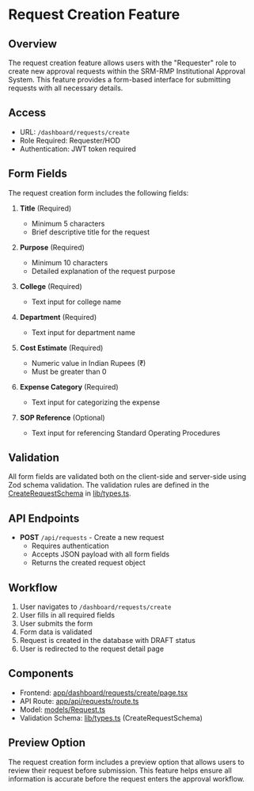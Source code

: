 # Request Creation Feature

## Overview
The request creation feature allows users with the "Requester" role to create new approval requests within the SRM-RMP Institutional Approval System. This feature provides a form-based interface for submitting requests with all necessary details.

## Access
- URL: `/dashboard/requests/create`
- Role Required: Requester/HOD
- Authentication: JWT token required

## Form Fields
The request creation form includes the following fields:

1. **Title** (Required)
   - Minimum 5 characters
   - Brief descriptive title for the request

2. **Purpose** (Required)
   - Minimum 10 characters
   - Detailed explanation of the request purpose

3. **College** (Required)
   - Text input for college name

4. **Department** (Required)
   - Text input for department name

5. **Cost Estimate** (Required)
   - Numeric value in Indian Rupees (₹)
   - Must be greater than 0

6. **Expense Category** (Required)
   - Text input for categorizing the expense

7. **SOP Reference** (Optional)
   - Text input for referencing Standard Operating Procedures

## Validation
All form fields are validated both on the client-side and server-side using Zod schema validation. The validation rules are defined in the [CreateRequestSchema](file:///Users/user/Workspace/Projects/Research/SRM_Approval_System/SRM_APPROVAL/lib/types.ts#L52-L61) in [lib/types.ts](file:///Users/user/Workspace/Projects/Research/SRM_Approval_System/SRM_APPROVAL/lib/types.ts).

## API Endpoints
- **POST** `/api/requests` - Create a new request
  - Requires authentication
  - Accepts JSON payload with all form fields
  - Returns the created request object

## Workflow
1. User navigates to `/dashboard/requests/create`
2. User fills in all required fields
3. User submits the form
4. Form data is validated
5. Request is created in the database with DRAFT status
6. User is redirected to the request detail page

## Components
- Frontend: [app/dashboard/requests/create/page.tsx](file:///Users/user/Workspace/Projects/Research/SRM_Approval_System/SRM_APPROVAL/app/dashboard/requests/create/page.tsx)
- API Route: [app/api/requests/route.ts](file:///Users/user/Workspace/Projects/Research/SRM_Approval_System/SRM_APPROVAL/app/api/requests/route.ts)
- Model: [models/Request.ts](file:///Users/user/Workspace/Projects/Research/SRM_Approval_System/SRM_APPROVAL/models/Request.ts)
- Validation Schema: [lib/types.ts](file:///Users/user/Workspace/Projects/Research/SRM_Approval_System/SRM_APPROVAL/lib/types.ts) (CreateRequestSchema)

## Preview Option
The request creation form includes a preview option that allows users to review their request before submission. This feature helps ensure all information is accurate before the request enters the approval workflow.